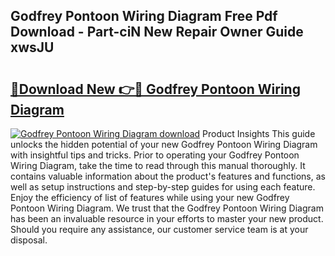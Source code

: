 ## Godfrey Pontoon Wiring Diagram Free Pdf Download - Part-ciN New Repair Owner Guide xwsJU

# <h2><a href="http://dfryalq.blite.top/?on=Godfrey+Pontoon+Wiring+Diagram">🔗Download New 👉🔴 Godfrey Pontoon Wiring Diagram</a></h2>

[![Godfrey Pontoon Wiring Diagram download](https://i.imgur.com/lujVjoI.png)](http://dfryalq.blite.top/?on=Godfrey+Pontoon+Wiring+Diagram)
Product Insights This guide unlocks the hidden potential of your new Godfrey Pontoon Wiring Diagram with insightful tips and tricks. Prior to operating your Godfrey Pontoon Wiring Diagram, take the time to read through this manual thoroughly. It contains valuable information about the product's features and functions, as well as setup instructions and step-by-step guides for using each feature. Enjoy the efficiency of list of features while using your new Godfrey Pontoon Wiring Diagram. We trust that the Godfrey Pontoon Wiring Diagram has been an invaluable resource in your efforts to master your new product. Should you require any assistance, our customer service team is at your disposal.
